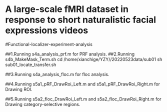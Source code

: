 # A large-scale fMRI dataset in response to short naturalistic facial expressions videos
#Functional-localizer-experiment-analysis

##1.Running s4a_analysis_prf.m for PRF analysis.
##2.Running s4b_MakeMask_Term.sh
cd /home/xianchige/YZY//20220523data/sub01
sh sub01_locate_transfer.sh

##3.Running s4a_analysis_floc.m for floc analysis.

##4.Running s5a1_pRF_DrawRoi_Left.m and s5a1_pRF_DrawRoi_Right.m for Drawing ROI.

##5.Running s5a2_floc_DrawRoi_Left.m and s5a2_floc_DrawRoi_Right.m for Drawing category-selective regions.
